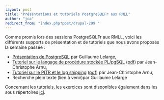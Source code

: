 ```yaml
---
layout: post
title: "Présentations et tutoriels PostgreSQLFr aux RMLL"
author: "jca"
redirect_from: "index.php?post/drupal-299 "
---
```



<p></p>

<!--more-->


Comme promis lors des sessions PostgreSQLFr aux RMLL, voici les différents supports de présentation et de tutoriels que nous avons proposés la semaine passée :

<ul>

<li><a href="http://2008.rmll.info/Presentation-de-PostgreSQL.html">Présentation de PostgreSQL</a> par Guillaume Lelarge,</li>

<li><a href="http://svn.postgresqlfr.org/browser/materials/advocacy/trunk/confs/plpgsql/tutoriel-plgpsql-rmll2008.odp?rev=1091&amp;format=raw">Tutoriel sur le langage de procédure stockée PL/pgSQL</a> (<a href="http://www.postgresqlfr.org/files/tutoriel-plpgsql-rmll2008.pdf">pdf</a>) par Jean-Christophe Arnu,</li>

<li><a href="http://svn.postgresqlfr.org/browser/materials/advocacy/trunk/confs/pitr-logshipping/tutoriel-pitr_logshipping-rmll2008.odp?rev=1091&amp;format=raw">Tutoriel sur le PITR et le log shipping</a> (<a href="http://www.postgresqlfr.org/files/tutoriel-pitr_logshipping-rmll2008.pdf">pdf</a>) par Jean-Christophe Arnu,</li>

<li>Recherche plein texte (lien à venir)par Guillaume Lelarge</li>

</ul>

Concernant les tutoriels, les exercices sont disponibles également dans les sous répertoires <a href="http://svn.postgresqlfr.org/browser/materials/advocacy/trunk/confs">ici</a>.